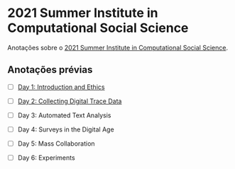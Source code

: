 
<!-- README.md is generated from README.Rmd. Please edit that file -->

# 2021 Summer Institute in Computational Social Science

<!-- badges: start -->
<!-- badges: end -->

Anotações sobre o [2021 Summer Institute in Computational Social
Science](https://sicss.io/2021/fgv-dapp-brazil/).

## Anotações prévias

-   [ ] [Day 1: Introduction and
    Ethics](notes/Day_1-Introduction_and_Ethics/README.md)

-   [ ] [Day 2: Collecting Digital Trace
    Data](notes/Day_2-Collecting_Digital_Trace_Data/README.md)

-   [ ] Day 3: Automated Text Analysis

-   [ ] Day 4: Surveys in the Digital Age

-   [ ] Day 5: Mass Collaboration

-   [ ] Day 6: Experiments
